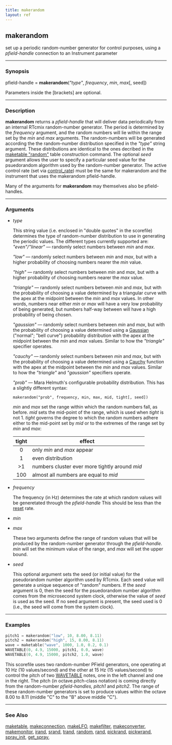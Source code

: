```yaml
---
title: makerandom
layout: ref
---
```


## makerandom

set up a periodic random-number generator for control
purposes, using a *pfield-handle* connection to an Instrument parameter

-----

### Synopsis

pfield-handle = **makerandom**(*"type"*, *frequency*, *min*, *max*\[,
seed\])

Parameters inside the \[brackets\] are optional.

-----

### Description

**makerandom** returns a *pfield-handle* that will deliver data
periodically from an internal RTcmix random-number generator. The period
is determined by the *frequency* argument, and the random numbers will
lie within the range set by the *min* and *max* arguments. The
random-numbers will be generated according the the random-number
distribution specified in the *"type"* string argument. These
distributions are identical to the ones decribed in the [maketable
"random"](maketable.html#random) table construction command. The
optional *seed* argument allows the user to specify a particular seed
value for the psuedorandom algorithm used by the random-number
generator. The active control rate (set via [control\_rate](reset.html))
must be the same for makerandom and the instrument that uses the
makerandom pfield-handle.

Many of the arguments for **makerandom** may themselves also be
pfield-handles.

-----

### Arguments

  - *type*  
      
    This string value (i.e. enclosed in "double quotes" in the
    scorefile) determines the type of random-number distribution to use
    in generating the periodic values. The different types currently
    supported are:
    *"even"/"linear"* &mdash; randomly select numbers between *min* and
    *max*.  
      
    *"low"* &mdash; randomly select numbers between *min* and *max*, but with
    a higher probability of choosing numbers nearer the *min* value.  
      
    *"high"* &mdash; randomly select numbers between *min* and *max*, but
    with a higher probability of choosing numbers nearer the *max*
    value.  
      
    *"triangle"* &mdash; randomly select numbers between *min* and *max*, but
    with the probability of choosing a value determined by a triangular
    curve with the apex at the midpoint between the *min* and *max*
    values. In other words, numbers near either *min* or *max* will have
    a very low probability of being generated, but numbers half-way
    between will have a high probability of being chosen.  
      
    *"gaussian"* &mdash; randomly select numbers between *min* and *max*, but
    with the probability of choosing a value determined using a
    [Gaussian](http://mathworld.wolfram.com/NormalDistribution.html)
    ("normal"; "bell curve") probability distribution with the apex at
    the midpoint between the *min* and *max* values. Similar to how the
    *"triangle"* specifier operates.  
      
    *"cauchy"* &mdash; randomly select numbers between *min* and *max*, but
    with the probability of choosing a value determined using a
    [Cauchy](http://www.itl.nist.gov/div898/handbook/eda/section3/eda3663.htm)
    function with the apex at the midpoint between the *min* and *max*
    values. Similar to how the *"triangle"* and *"gaussian"* specifiers
    operate.  
      
    *"prob"* &mdash; Mara Helmuth's configurable probability distribution.
    This has a slightly different syntax:

    ```
    makerandom("prob", frequency, min, max, mid, tight[, seed])
    ```

    *min* and *max* set the range within which the random numbers fall,
    as before. *mid* sets the mid-point of the range, which is used when
    *tight* is not 1. *tight* governs the degree to which the random numbers
    adhere either to the mid-point set by *mid* or to the extremes of the
    range set by *min* and *max*:

    | tight | effect |
    | :---: | ---    |
    | 0     | only *min* and *max* appear |
    | 1     | even distribution |
    | >1    | numbers cluster ever more tightly around *mid* |
    | 100   | almost all numbers are equal to *mid* |

  - *frequency*  

    The frequency (in Hz) determines the rate at which random values will
    be generetated through the *pfield-handle* This should be less than the
    [reset](reset.html) rate.

  - *min*  

  - *max*  

    These two arguments define the range of random values that will be
    produced by the random-number generator through the *pfield-handle*.
    *min* will set the minimum value of the range, and *max* will set the
    upper bound.

  - *seed*  

    This optional argument sets the seed (or initial value) for the
    pseudorandom number algorithm used by RTcmix. Each seed value will
    generate a unique sequence of "random" numbers. If the *seed* argument
    is 0, then the seed for the psuedorandom number algorithm comes from
    the microsecond system clock, otherwise the value of *seed* is used as
    the seed. If no seed argument is present, the seed used is 0 (i.e.,
    the seed will come from the system clock).

-----

### Examples

```cpp
pitch1 = makerandom("low", 10, 8.00, 8.11)
pitch2 = makerandom("high", 15, 8.00, 8.11)
wave = maketable("wave", 1000, 1.0, 0.2, 0.1)
WAVETABLE(0, 4.9, 15000, pitch1, 0.0, wave)
WAVETABLE(0, 4.9, 15000, pitch2, 1.0, wave)
```

This scorefile uses two random-number PField generators, one operating
at 10 Hz (10 values/second) and the other at 15 Hz (15 values/second) to
control the pitch of two [WAVETABLE](../instruments/WAVETABLE.html)
notes, one in the left channel and one in the right. The pitch (in
octave.pitch-class notation) is coming directly from the random-number
*pfield-handles, pitch1* and *pitch2*. The range of these random-number
generators is set to produce values within the octave 8.00 to 8.11
(middle "C" to the "B" above middle "C").

-----

### See Also

[maketable](maketable.html), [makeconnection](makeconnection.html),
[makeLFO](makeLFO.html), [makefilter](makefilter.html),
[makeconverter](makeconverter.html), [makemonitor](makemonitor.html),
[irand](irand.html), [srand](srand.html), [trand](trand.html),
[random](random.html), [rand](rand.html), [pickrand](pickrand.html),
[pickwrand](pickwrand.html), [spray\_init](spray_init.html),
[get\_spray](get_spray.html),
